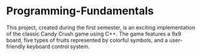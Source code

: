 # Programming-Fundamentals
This project, created during the first semester, is an exciting implementation of the classic Candy Crush game using C++. The game features a 9x9 board, five types of fruits represented by colorful symbols, and a user-friendly keyboard control system.
